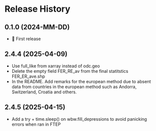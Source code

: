 # Release History

## 0.1.0 (2024-MM-DD)

- :rocket: First release

## 2.4.4 (2025-04-09)
- Use full_like from xarray instead of odc.geo
- Delete the empty field FER_RE_av from the final statitstics FER_ER_ave.shp
- In the README. Add remarks for the european method due to absent data from countries in the european method such as Andorra, Switzerland, Croatia and others.

## 2.4.5 (2025-04-15)
- Add a try + time.sleep() on wbw.fill_depressions to avoid panicking errors when ran in FTEP